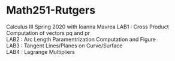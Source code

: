 # Math251-Rutgers
Calculus III Spring 2020 with Ioanna Mavrea 
LAB1 : Cross Product Computation of vectors pq and pr  
LAB2 : Arc Length Paramentrization Computation and Figure  
LAB3 : Tangent Lines/Planes on Curve/Surface  
LAB4 : Lagrange Multipliers  
